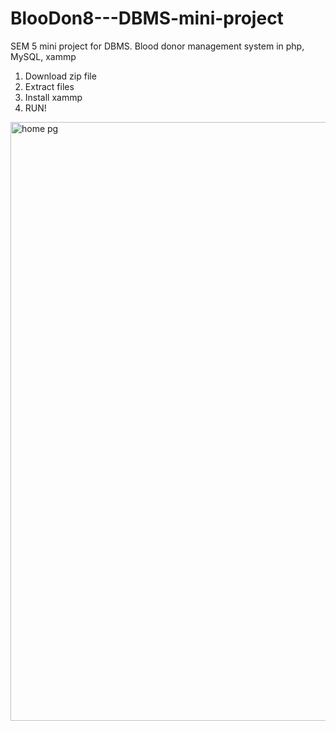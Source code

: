 # BlooDon8---DBMS-mini-project
SEM 5 mini project for DBMS. Blood donor management system in php, MySQL, xammp

1. Download zip file
2. Extract files
3. Install xammp
4. RUN!

<img width="958" alt="home pg" src="https://user-images.githubusercontent.com/93880727/201272999-16ea75b2-1a60-441d-a3d2-d5b389f86d81.png">
